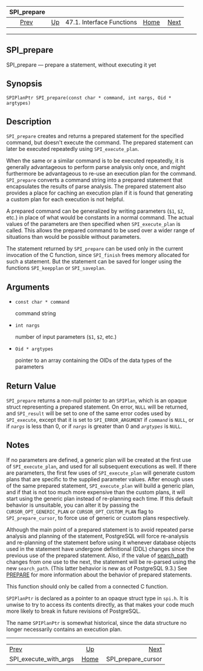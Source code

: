 <!--?xml version="1.0" encoding="UTF-8" standalone="no"?-->

|                           SPI\_prepare                          |                                                      |                           |                                                       |                                                           |
| :-------------------------------------------------------------: | :--------------------------------------------------- | :-----------------------: | ----------------------------------------------------: | --------------------------------------------------------: |
| [Prev](spi-spi-execute-with-args.html "SPI_execute_with_args")  | [Up](spi-interface.html "47.1. Interface Functions") | 47.1. Interface Functions | [Home](index.html "PostgreSQL 17devel Documentation") |  [Next](spi-spi-prepare-cursor.html "SPI_prepare_cursor") |

***

[]()

## SPI\_prepare

SPI\_prepare — prepare a statement, without executing it yet

## Synopsis

    SPIPlanPtr SPI_prepare(const char * command, int nargs, Oid * argtypes)

## Description

`SPI_prepare` creates and returns a prepared statement for the specified command, but doesn't execute the command. The prepared statement can later be executed repeatedly using `SPI_execute_plan`.

When the same or a similar command is to be executed repeatedly, it is generally advantageous to perform parse analysis only once, and might furthermore be advantageous to re-use an execution plan for the command. `SPI_prepare` converts a command string into a prepared statement that encapsulates the results of parse analysis. The prepared statement also provides a place for caching an execution plan if it is found that generating a custom plan for each execution is not helpful.

A prepared command can be generalized by writing parameters (`$1`, `$2`, etc.) in place of what would be constants in a normal command. The actual values of the parameters are then specified when `SPI_execute_plan` is called. This allows the prepared command to be used over a wider range of situations than would be possible without parameters.

The statement returned by `SPI_prepare` can be used only in the current invocation of the C function, since `SPI_finish` frees memory allocated for such a statement. But the statement can be saved for longer using the functions `SPI_keepplan` or `SPI_saveplan`.

## Arguments

*   `const char * command`

    command string

*   `int nargs`

    number of input parameters (`$1`, `$2`, etc.)

*   `Oid * argtypes`

    pointer to an array containing the OIDs of the data types of the parameters

## Return Value

`SPI_prepare` returns a non-null pointer to an `SPIPlan`, which is an opaque struct representing a prepared statement. On error, `NULL` will be returned, and `SPI_result` will be set to one of the same error codes used by `SPI_execute`, except that it is set to `SPI_ERROR_ARGUMENT` if *`command`* is `NULL`, or if *`nargs`* is less than 0, or if *`nargs`* is greater than 0 and *`argtypes`* is `NULL`.

## Notes

If no parameters are defined, a generic plan will be created at the first use of `SPI_execute_plan`, and used for all subsequent executions as well. If there are parameters, the first few uses of `SPI_execute_plan` will generate custom plans that are specific to the supplied parameter values. After enough uses of the same prepared statement, `SPI_execute_plan` will build a generic plan, and if that is not too much more expensive than the custom plans, it will start using the generic plan instead of re-planning each time. If this default behavior is unsuitable, you can alter it by passing the `CURSOR_OPT_GENERIC_PLAN` or `CURSOR_OPT_CUSTOM_PLAN` flag to `SPI_prepare_cursor`, to force use of generic or custom plans respectively.

Although the main point of a prepared statement is to avoid repeated parse analysis and planning of the statement, PostgreSQL will force re-analysis and re-planning of the statement before using it whenever database objects used in the statement have undergone definitional (DDL) changes since the previous use of the prepared statement. Also, if the value of [search\_path](runtime-config-client.html#GUC-SEARCH-PATH) changes from one use to the next, the statement will be re-parsed using the new `search_path`. (This latter behavior is new as of PostgreSQL 9.3.) See [PREPARE](sql-prepare.html "PREPARE") for more information about the behavior of prepared statements.

This function should only be called from a connected C function.

`SPIPlanPtr` is declared as a pointer to an opaque struct type in `spi.h`. It is unwise to try to access its contents directly, as that makes your code much more likely to break in future revisions of PostgreSQL.

The name `SPIPlanPtr` is somewhat historical, since the data structure no longer necessarily contains an execution plan.

***

|                                                                 |                                                       |                                                           |
| :-------------------------------------------------------------- | :---------------------------------------------------: | --------------------------------------------------------: |
| [Prev](spi-spi-execute-with-args.html "SPI_execute_with_args")  |  [Up](spi-interface.html "47.1. Interface Functions") |  [Next](spi-spi-prepare-cursor.html "SPI_prepare_cursor") |
| SPI\_execute\_with\_args                                        | [Home](index.html "PostgreSQL 17devel Documentation") |                                      SPI\_prepare\_cursor |
